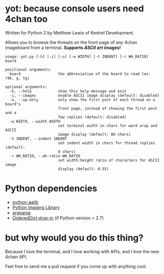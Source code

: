 yot: because console users need 4chan too
=========================================


Written for Python 2 by Matthew Lewis of Kestrel Development.

Allows you to browse the threads on the front page of any 4chan imageboard from a terminal. **Supports *ASCII art* images!**

    usage: yot.py [-h] [-i] [-o] [-w WIDTH] [-t INDENT] [-r WH_RATIO] board

    positional arguments:
      board                 the abbreviation of the board to read (ex: r9k, g, tg)

    optional arguments:
      -h, --help            show this help message and exit
      -i, --images          enable ASCII image display (default: disabled)
      -o, --op-only         only show the first post of each thread on a board's
                            front page, instead of showing the first post and a
                            few replies (default: disabled)
      -w WIDTH, --width WIDTH
                            set terminal width in chars for word wrap and ASCII
                            image display (default: 80 chars)
      -t INDENT, --indent INDENT
                            set indent width in chars for thread replies (default:
                            8 chars)
      -r WH_RATIO, --wh-ratio WH_RATIO
                            set width:height ratio of characters for ASCII image
                            display (default: 0.55)

Python dependencies
===================
* [python-aalib](http://jwilk.net/software/python-aalib)
* [Python Imaging Library](http://www.pythonware.com/products/pil/)
* [argparse](http://docs.python.org/library/argparse.html)
* [OrderedDict drop-in](https://github.com/sprintly/ordereddict) (if Python version < 2.7)

but why would you do this thing?
================================

Because I love the terminal, and I love working with APIs, and I love the new 4chan API.

Feel free to send me a pull request if you come up with anything cool.